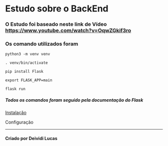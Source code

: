 # Estudo sobre o BackEnd

### O Estudo foi baseado neste link de Vídeo https://www.youtube.com/watch?v=OqwZGkif3ro
### Os comando utilizados foram

`python3 -m venv venv`

`. venv/bin/activate`

`pip install Flask`

`export FLASK_APP=main`

`flask run`

##### Todos os comandos foram seguido pela documentação do Flask
<a href='https://flask.palletsprojects.com/en/2.2.x/installation/#install-flask'>Instalação</a>

<a hreft='https://flask.palletsprojects.com/en/1.1.x/cli/'>Configuração</a>

---
#### Criado por Deividi Lucas
